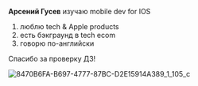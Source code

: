 **Арсений Гусев** изучаю mobile dev for IOS

1. люблю tech & Apple products 
2. есть бэкграунд в tech ecom
3. говорю по-английски

Спасибо за проверку ДЗ!

![8470B6FA-B697-4777-87BC-D2E15914A389_1_105_c](https://user-images.githubusercontent.com/123592103/215186932-f74804f3-16f1-444b-b039-02fd0fe3eaee.jpeg)

